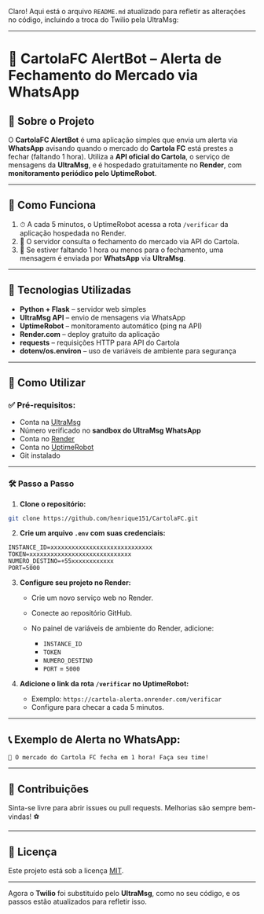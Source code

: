 Claro! Aqui está o arquivo `README.md` atualizado para refletir as alterações no código, incluindo a troca do Twilio pela UltraMsg:

---

# 📢 CartolaFC AlertBot – Alerta de Fechamento do Mercado via WhatsApp

## 📌 Sobre o Projeto

O **CartolaFC AlertBot** é uma aplicação simples que envia um alerta via **WhatsApp** avisando quando o mercado do **Cartola FC** está prestes a fechar (faltando 1 hora).
Utiliza a **API oficial do Cartola**, o serviço de mensagens da **UltraMsg**, e é hospedado gratuitamente no **Render**, com **monitoramento periódico pelo UptimeRobot**.

---

## 🔎 Como Funciona

1. ⏱ A cada 5 minutos, o UptimeRobot acessa a rota `/verificar` da aplicação hospedada no Render.
2. 🧠 O servidor consulta o fechamento do mercado via API do Cartola.
3. 📲 Se estiver faltando 1 hora ou menos para o fechamento, uma mensagem é enviada por **WhatsApp** via **UltraMsg**.

---

## 🧰 Tecnologias Utilizadas

- **Python + Flask** – servidor web simples
- **UltraMsg API** – envio de mensagens via WhatsApp
- **UptimeRobot** – monitoramento automático (ping na API)
- **Render.com** – deploy gratuito da aplicação
- **requests** – requisições HTTP para API do Cartola
- **dotenv/os.environ** – uso de variáveis de ambiente para segurança

---

## 🚀 Como Utilizar

### ✅ Pré-requisitos:

- Conta na [UltraMsg](https://www.ultramsg.com/)
- Número verificado no **sandbox do UltraMsg WhatsApp**
- Conta no [Render](https://render.com/)
- Conta no [UptimeRobot](https://uptimerobot.com/)
- Git instalado

---

### 🛠️ Passo a Passo

1. **Clone o repositório:**

```bash
git clone https://github.com/henrique151/CartolaFC.git
```

2. **Crie um arquivo `.env` com suas credenciais:**

```env
INSTANCE_ID=xxxxxxxxxxxxxxxxxxxxxxxxxxxxx
TOKEN=xxxxxxxxxxxxxxxxxxxxxxxxxxxxx
NUMERO_DESTINO=+55xxxxxxxxxxxx
PORT=5000
```

3. **Configure seu projeto no Render:**

   - Crie um novo serviço web no Render.
   - Conecte ao repositório GitHub.
   - No painel de variáveis de ambiente do Render, adicione:

     - `INSTANCE_ID`
     - `TOKEN`
     - `NUMERO_DESTINO`
     - `PORT` = `5000`

4. **Adicione o link da rota `/verificar` no UptimeRobot:**

   - Exemplo: `https://cartola-alerta.onrender.com/verificar`
   - Configure para checar a cada 5 minutos.

---

## 📞 Exemplo de Alerta no WhatsApp:

```
🚨 O mercado do Cartola FC fecha em 1 hora! Faça seu time!
```

---

## 🤝 Contribuições

Sinta-se livre para abrir issues ou pull requests. Melhorias são sempre bem-vindas! ⚽

---

## 📄 Licença

Este projeto está sob a licença [MIT](LICENSE).

---

Agora o **Twilio** foi substituído pelo **UltraMsg**, como no seu código, e os passos estão atualizados para refletir isso.
